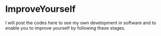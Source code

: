 # ImproveYourself
I will post the codes here to see my own development in software and to enable you to improve yourself by following these stages.
